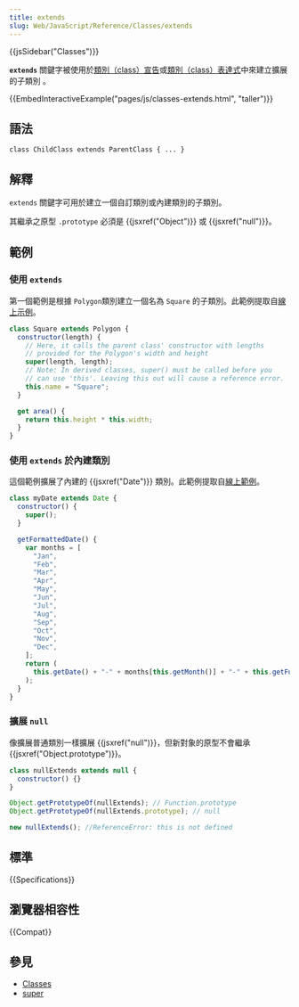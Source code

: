 ```yaml
---
title: extends
slug: Web/JavaScript/Reference/Classes/extends
---
```


{{jsSidebar("Classes")}}

**`extends`** 關鍵字被使用於[類別（class）宣告](/zh-TW/docs/Web/JavaScript/Reference/Statements/class)或[類別（class）表達式](/zh-TW/docs/Web/JavaScript/Reference/Operators/class)中來建立擴展的子類別 。

{{EmbedInteractiveExample("pages/js/classes-extends.html", "taller")}}

## 語法

```plain
class ChildClass extends ParentClass { ... }
```

## 解釋

`extends` 關鍵字可用於建立一個自訂類別或內建類別的子類別。

其繼承之原型 `.prototype` 必須是 {{jsxref("Object")}} 或 {{jsxref("null")}}。

## 範例

### 使用 `extends`

第一個範例是根據 `Polygon`類別建立一個名為 `Square` 的子類別。此範例提取自[線上示例](https://googlechrome.github.io/samples/classes-es6/index.html)。

```js
class Square extends Polygon {
  constructor(length) {
    // Here, it calls the parent class' constructor with lengths
    // provided for the Polygon's width and height
    super(length, length);
    // Note: In derived classes, super() must be called before you
    // can use 'this'. Leaving this out will cause a reference error.
    this.name = "Square";
  }

  get area() {
    return this.height * this.width;
  }
}
```

### 使用 `extends` 於內建類別

這個範例擴展了內建的 {{jsxref("Date")}} 類別。此範例提取自[線上範例](https://googlechrome.github.io/samples/classes-es6/index.html)。

```js
class myDate extends Date {
  constructor() {
    super();
  }

  getFormattedDate() {
    var months = [
      "Jan",
      "Feb",
      "Mar",
      "Apr",
      "May",
      "Jun",
      "Jul",
      "Aug",
      "Sep",
      "Oct",
      "Nov",
      "Dec",
    ];
    return (
      this.getDate() + "-" + months[this.getMonth()] + "-" + this.getFullYear()
    );
  }
}
```

### 擴展 `null`

像擴展普通類別一樣擴展 {{jsxref("null")}}，但新對象的原型不會繼承 {{jsxref("Object.prototype")}}。

```js
class nullExtends extends null {
  constructor() {}
}

Object.getPrototypeOf(nullExtends); // Function.prototype
Object.getPrototypeOf(nullExtends.prototype); // null

new nullExtends(); //ReferenceError: this is not defined
```

## 標準

{{Specifications}}

## 瀏覽器相容性

{{Compat}}

## 參見

- [Classes](/zh-TW/docs/Web/JavaScript/Reference/Classes)
- [super](/zh-TW/docs/Web/JavaScript/Reference/Operators/super)
